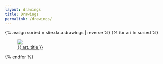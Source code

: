 ```yaml
---
layout: drawings
title: Drawings
permalink: /drawings/
---
```


<div>
    <div id="columns">
        {% assign sorted = site.data.drawings | reverse %}
        {% for art in sorted %}
            <a href="{{ art.url }}">
                <figure>
                    <img src="{{ art.url}}">
                    <figcaption>{{ art. title }}</figcaption>
                </figure>
            </a>
        {% endfor %}
    </div>
</div>